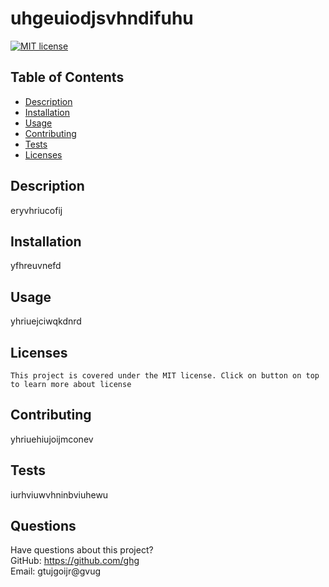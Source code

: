 # uhgeuiodjsvhndifuhu

  [![MIT license](https://img.shields.io/badge/License-MIT-blue.svg)](https://lbesson.mit-license.org/)

  ## Table of Contents
  * [Description](#description)
  * [Installation](#installation)
  * [Usage](#usage)
  * [Contributing](#contributing)
  * [Tests](#tests)
  * [Licenses](#licenses)
  
  ## Description
  eryvhriucofij
  
  ## Installation
  yfhreuvnefd
  
  ## Usage
  yhriuejciwqkdnrd

  ## Licenses
    This project is covered under the MIT license. Click on button on top to learn more about license
  
  ## Contributing
  yhriuehiujoijmconev
  
  ## Tests
  iurhviuwvhninbviuhewu

  ## Questions
  Have questions about this project?  
  GitHub: https://github.com/ghg  
  Email: gtujgoijr@gvug


